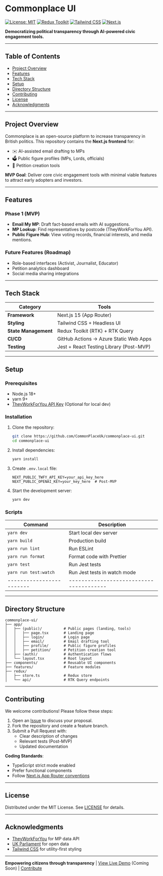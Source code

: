 # Commonplace UI

[![License: MIT](https://img.shields.io/badge/License-MIT-blue.svg)](https://opensource.org/licenses/MIT)
[![Redux Toolkit](https://img.shields.io/badge/Redux-Toolkit-764ABC.svg)](https://redux-toolkit.js.org/)
[![Tailwind CSS](https://img.shields.io/badge/Tailwind-CSS-38B2AC.svg)](https://tailwindcss.com/)
[![Next.js](https://img.shields.io/badge/Next.js-15-000000.svg)](https://nextjs.org/)

**Democratizing political transparency through AI-powered civic engagement tools.**

---

## Table of Contents

- [Project Overview](#project-overview)
- [Features](#features)
- [Tech Stack](#tech-stack)
- [Setup](#setup)
- [Directory Structure](#directory-structure)
- [Contributing](#contributing)
- [License](#license)
- [Acknowledgments](#acknowledgments)

---

## Project Overview

Commonplace is an open-source platform to increase transparency in British politics. This repository contains the **Next.js frontend** for:

- ✉️ AI-assisted email drafting to MPs
- 🗳️ Public figure profiles (MPs, Lords, officials)
- 📜 Petition creation tools

**MVP Goal**: Deliver core civic engagement tools with minimal viable features to attract early adopters and investors.

---

## Features

### Phase 1 (MVP)

- **Email My MP**: Draft fact-based emails with AI suggestions.
- **MP Lookup**: Find representatives by postcode (TheyWorkForYou API).
- **Public Figure Hub**: View voting records, financial interests, and media mentions.

### Future Features (Roadmap)

- Role-based interfaces (Activist, Journalist, Educator)
- Petition analytics dashboard
- Social media sharing integrations

---

## Tech Stack

| Category              | Tools                                                                 |
|-----------------------|-----------------------------------------------------------------------|
| **Framework**         | Next.js 15 (App Router)                                               |
| **Styling**           | Tailwind CSS + Headless UI                                            |
| **State Management**  | Redux Toolkit (RTK) + RTK Query                                       |
| **CI/CD**             | GitHub Actions → Azure Static Web Apps                                |
| **Testing**           | Jest + React Testing Library (Post-MVP)                               |

---

## Setup

### Prerequisites

- Node.js 18+
- yarn 9+
- [TheyWorkForYou API Key](https://www.theyworkforyou.com/api/) (Optional for local dev)

### Installation

1. Clone the repository:

   ```bash
   git clone https://github.com/CommonPlaceUk/commonplace-ui.git
   cd commonplace-ui
   ```

2. Install dependencies:

   ```bash
   yarn install
   ```

3. Create `.env.local` file:

   ```env
   NEXT_PUBLIC_TWFY_API_KEY=your_api_key_here
   NEXT_PUBLIC_OPENAI_KEY=your_key_here  # Post-MVP
   ```

4. Start the development server:

   ```bash
   yarn dev
   ```

### Scripts

| Command                | Description                           |
|------------------------|---------------------------------------|
| `yarn dev`             | Start local dev server                |
| `yarn build`           | Production build                      |
| `yarn run lint`        | Run ESLint                            |
| `yarn run format`      | Format code with Prettier             |
| `yarn test`            | Run Jest tests                        |
| `yarn run test:watch`  | Run Jest tests in watch mode          |
|------------------------|---------------------------------------|

---

## Directory Structure

``` plaintext
commonplace-ui/
├── app/
│   ├── (public)/          # Public pages (landing, tools)
│   │   ├── page.tsx       # Landing page
│   │   ├── login/         # Login page
│   │   ├── email/         # Email drafting tool
│   │   ├── profile/       # Public figure profiles
│   │   ├── petition/      # Petition creation tool
│   ├── (auth)/            # Authentication flows
│   └── layout.tsx         # Root layout
├── components/            # Reusable UI components
├── features/              # Feature modules
├── redux/
│   ├── store.ts           # Redux store
│   └── api/               # RTK Query endpoints
```

---

## Contributing

We welcome contributions! Please follow these steps:

1. Open an [Issue](https://github.com/CommonPlaceUk/commonplace-ui/issues) to discuss your proposal.
2. Fork the repository and create a feature branch.
3. Submit a Pull Request with:
   - Clear description of changes
   - Relevant tests (Post-MVP)
   - Updated documentation

**Coding Standards**:

- TypeScript strict mode enabled
- Prefer functional components
- Follow [Next.js App Router conventions](https://nextjs.org/docs/app)

---

## License

Distributed under the MIT License. See [LICENSE](./LICENSE) for details.

---

## Acknowledgments

- [TheyWorkForYou](https://www.theyworkforyou.com/) for MP data API
- [UK Parliament](https://developer.parliament.uk/) for open data
- [Tailwind CSS](https://tailwindcss.com/) for utility-first styling

---

**Empowering citizens through transparency** |
[View Live Demo](https://commonplace.uk) (Coming Soon) | [Contribute](https://github.com/CommonPlaceUk/commonplace-ui)
